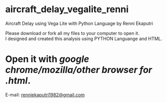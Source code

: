 # aircraft_delay_vegalite_renni
Aircraft Delay using Vega Lite with Python Language by Renni Ekaputri


Please download or fork all my files to your computer to open it.</br>
I designed and created this analysis using PYTHON Languange and HTML.

# Open it with *google chrome/mozilla/other browser* *for* *.html*.

E-mail: renniekaputri1982@gmail.com </br>


